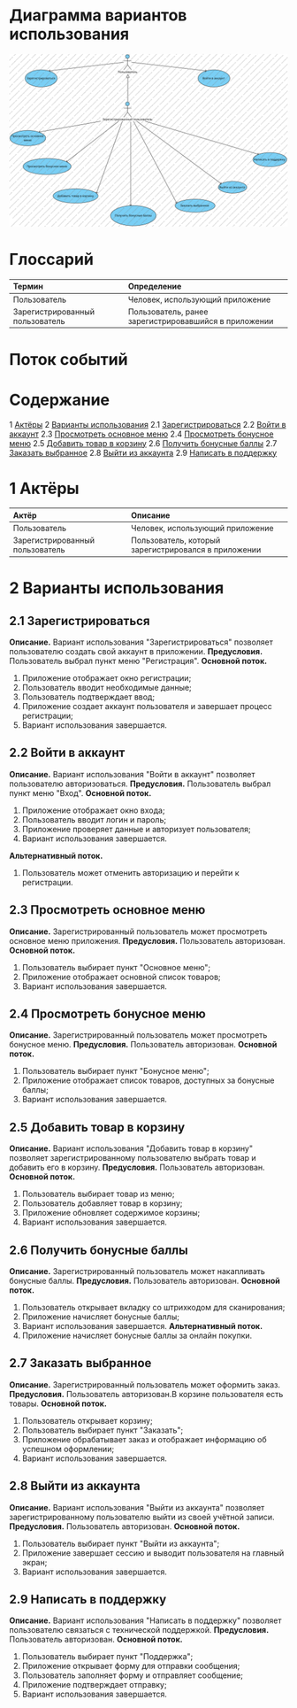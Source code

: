 # Диаграмма вариантов использования

![Диаграмма вариантов использования](https://github.com/Iceloca/CoffeeSHOP/blob/main/diagrams/images/use_case.png)

# Глоссарий

| Термин | Определение |
|:--|:--|
| Пользователь | Человек, использующий приложение |
| Зарегистрированный пользователь | Пользователь, ранее зарегистрировавшийся в приложении |

# Поток событий


# Содержание
1 [Актёры](#actors)
2 [Варианты использования](#use_case)
2.1 [Зарегистрироваться](#sign_up)
2.2 [Войти в аккаунт](#sign_in_to_your_account)
2.3 [Просмотреть основное меню](#view_main_menu)
2.4 [Просмотреть бонусное меню](#view_bonus_menu)
2.5 [Добавить товар в корзину](#add_item_to_cart)
2.6 [Получить бонусные баллы](#earn_bonus_points)
2.7 [Заказать выбранное](#place_order)
2.8 [Выйти из аккаунта](#sign_out)
2.9 [Написать в поддержку](#contact_support)

<a name="actors"/>

# 1 Актёры

| Актёр | Описание |
|:--|:--|
| Пользователь | Человек, использующий приложение |
| Зарегистрированный пользователь | Пользователь, который зарегистрировался в приложении |

<a name="use_case"/>

# 2 Варианты использования

<a name="sign_up"/>

## 2.1 Зарегистрироваться

**Описание.** Вариант использования "Зарегистрироваться" позволяет пользователю создать свой аккаунт в приложении.
**Предусловия.** Пользователь выбрал пункт меню "Регистрация".
**Основной поток.**
1. Приложение отображает окно регистрации;
2. Пользователь вводит необходимые данные;
3. Пользователь подтверждает ввод;
4. Приложение создает аккаунт пользователя и завершает процесс регистрации;
5. Вариант использования завершается.



<a name="sign_in_to_your_account"/>

## 2.2 Войти в аккаунт

**Описание.** Вариант использования "Войти в аккаунт" позволяет пользователю авторизоваться.
**Предусловия.** Пользователь выбрал пункт меню "Вход".
**Основной поток.**
1. Приложение отображает окно входа;
2. Пользователь вводит логин и пароль;
3. Приложение проверяет данные и авторизует пользователя;
4. Вариант использования завершается.

**Альтернативный поток.**
1. Пользователь может отменить авторизацию и перейти к регистрации.

<a name="view_main_menu"/>

## 2.3 Просмотреть основное меню

**Описание.** Зарегистрированный пользователь может просмотреть основное меню приложения.
**Предусловия.** Пользователь авторизован.
**Основной поток.**
1. Пользователь выбирает пункт "Основное меню";
2. Приложение отображает основной список товаров;
3. Вариант использования завершается.

<a name="view_bonus_menu"/>

## 2.4 Просмотреть бонусное меню

**Описание.** Зарегистрированный пользователь может просмотреть бонусное меню.
**Предусловия.** Пользователь авторизован.
**Основной поток.**
1. Пользователь выбирает пункт "Бонусное меню";
2. Приложение отображает список товаров, доступных за бонусные баллы;
3. Вариант использования завершается.

<a name="add_item_to_cart"/>

## 2.5 Добавить товар в корзину

**Описание.** Вариант использования "Добавить товар в корзину" позволяет зарегистрированному пользователю выбрать товар и добавить его в корзину.
**Предусловия.** Пользователь авторизован.
**Основной поток.**
1. Пользователь выбирает товар из меню;
2. Пользователь добавляет товар в корзину;
3. Приложение обновляет содержимое корзины;
4. Вариант использования завершается.

<a name="earn_bonus_points"/>

## 2.6 Получить бонусные баллы

**Описание.** Зарегистрированный пользователь может накапливать бонусные баллы.
**Предусловия.** Пользователь авторизован.
**Основной поток.**
1. Пользователь открывает вкладку со штрихкодом для сканирования;
2. Приложение начисляет бонусные баллы;
3. Вариант использования завершается.
**Альтернативный поток.**
1. Приложение начисляет бонусные баллы за онлайн покупки.

<a name="place_order"/>

## 2.7 Заказать выбранное

**Описание.** Зарегистрированный пользователь может оформить заказ.
**Предусловия.** Пользователь авторизован.В корзине пользователя есть товары.
**Основной поток.**
1. Пользователь открывает корзину;
2. Пользователь выбирает пункт "Заказать";
3. Приложение обрабатывает заказ и отображает информацию об успешном оформлении;
4. Вариант использования завершается.

<a name="sign_out"/>

## 2.8 Выйти из аккаунта

**Описание.** Вариант использования "Выйти из аккаунта" позволяет зарегистрированному пользователю выйти из своей учётной записи.
**Предусловия.** Пользователь авторизован.
**Основной поток.**
1. Пользователь выбирает пункт "Выйти из аккаунта";
2. Приложение завершает сессию и выводит пользователя на главный экран;
3. Вариант использования завершается.

<a name="contact_support"/>

## 2.9 Написать в поддержку

**Описание.** Вариант использования "Написать в поддержку" позволяет пользователю связаться с технической поддержкой.
**Предусловия.** Пользователь авторизован.
**Основной поток.**
1. Пользователь выбирает пункт "Поддержка";
2. Приложение открывает форму для отправки сообщения;
3. Пользователь заполняет форму и отправляет сообщение;
4. Приложение подтверждает отправку;
5. Вариант использования завершается.
